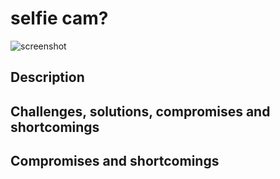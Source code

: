 # selfie cam?
![screenshot](img.jpg)
## Description

## Challenges, solutions, compromises and shortcomings

## Compromises and shortcomings

